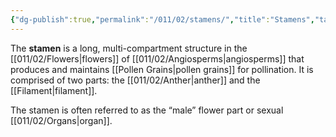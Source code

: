 ```yaml
---
{"dg-publish":true,"permalink":"/011/02/stamens/","title":"Stamens","tags":["BIOL412"],"noteIcon":"1","created":"2024-10-19T20:27:19.129-07:00","updated":"2024-10-03T23:09:27.743-07:00"}
---
```


The **stamen** is a long, multi-compartment structure in the [[011/02/Flowers\|flowers]] of [[011/02/Angiosperms\|angiosperms]] that produces and maintains [[Pollen Grains\|pollen grains]] for pollination. It is comprised of two parts: the [[011/02/Anther\|anther]] and the [[Filament\|filament]].

The stamen is often referred to as the “male” flower part or sexual [[011/02/Organs\|organ]].
